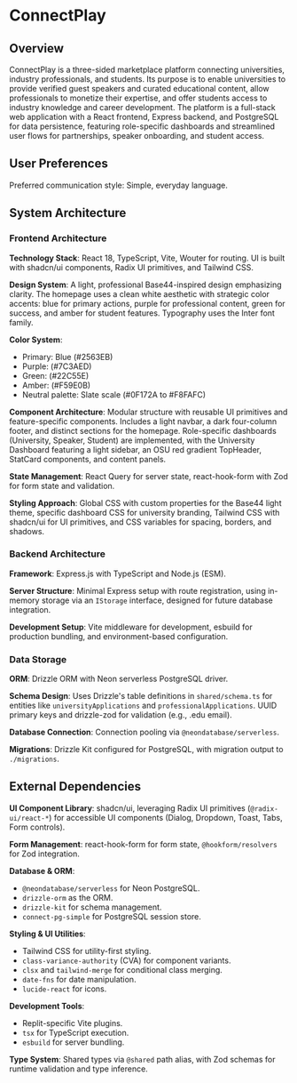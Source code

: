 # ConnectPlay

## Overview

ConnectPlay is a three-sided marketplace platform connecting universities, industry professionals, and students. Its purpose is to enable universities to provide verified guest speakers and curated educational content, allow professionals to monetize their expertise, and offer students access to industry knowledge and career development. The platform is a full-stack web application with a React frontend, Express backend, and PostgreSQL for data persistence, featuring role-specific dashboards and streamlined user flows for partnerships, speaker onboarding, and student access.

## User Preferences

Preferred communication style: Simple, everyday language.

## System Architecture

### Frontend Architecture

**Technology Stack**: React 18, TypeScript, Vite, Wouter for routing. UI is built with shadcn/ui components, Radix UI primitives, and Tailwind CSS.

**Design System**: A light, professional Base44-inspired design emphasizing clarity. The homepage uses a clean white aesthetic with strategic color accents: blue for primary actions, purple for professional content, green for success, and amber for student features. Typography uses the Inter font family.

**Color System**:
- Primary: Blue (#2563EB)
- Purple: (#7C3AED)
- Green: (#22C55E)
- Amber: (#F59E0B)
- Neutral palette: Slate scale (#0F172A to #F8FAFC)

**Component Architecture**: Modular structure with reusable UI primitives and feature-specific components. Includes a light navbar, a dark four-column footer, and distinct sections for the homepage. Role-specific dashboards (University, Speaker, Student) are implemented, with the University Dashboard featuring a light sidebar, an OSU red gradient TopHeader, StatCard components, and content panels.

**State Management**: React Query for server state, react-hook-form with Zod for form state and validation.

**Styling Approach**: Global CSS with custom properties for the Base44 light theme, specific dashboard CSS for university branding, Tailwind CSS with shadcn/ui for UI primitives, and CSS variables for spacing, borders, and shadows.

### Backend Architecture

**Framework**: Express.js with TypeScript and Node.js (ESM).

**Server Structure**: Minimal Express setup with route registration, using in-memory storage via an `IStorage` interface, designed for future database integration.

**Development Setup**: Vite middleware for development, esbuild for production bundling, and environment-based configuration.

### Data Storage

**ORM**: Drizzle ORM with Neon serverless PostgreSQL driver.

**Schema Design**: Uses Drizzle's table definitions in `shared/schema.ts` for entities like `universityApplications` and `professionalApplications`. UUID primary keys and drizzle-zod for validation (e.g., .edu email).

**Database Connection**: Connection pooling via `@neondatabase/serverless`.

**Migrations**: Drizzle Kit configured for PostgreSQL, with migration output to `./migrations`.

## External Dependencies

**UI Component Library**: shadcn/ui, leveraging Radix UI primitives (`@radix-ui/react-*`) for accessible UI components (Dialog, Dropdown, Toast, Tabs, Form controls).

**Form Management**: react-hook-form for form state, `@hookform/resolvers` for Zod integration.

**Database & ORM**:
- `@neondatabase/serverless` for Neon PostgreSQL.
- `drizzle-orm` as the ORM.
- `drizzle-kit` for schema management.
- `connect-pg-simple` for PostgreSQL session store.

**Styling & UI Utilities**:
- Tailwind CSS for utility-first styling.
- `class-variance-authority` (CVA) for component variants.
- `clsx` and `tailwind-merge` for conditional class merging.
- `date-fns` for date manipulation.
- `lucide-react` for icons.

**Development Tools**:
- Replit-specific Vite plugins.
- `tsx` for TypeScript execution.
- `esbuild` for server bundling.

**Type System**: Shared types via `@shared` path alias, with Zod schemas for runtime validation and type inference.